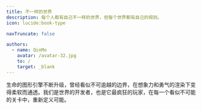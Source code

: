 ```yaml
---
title: 不一样的世界
description: 每个人都有自己不一样的世界，但每个世界都有自己的规则。
icon: lucide:book-type

navTruncate: false

authors:
  - name: QinMo
    avatar: /avatar-32.jpg
    to: /
    target: _blank
---
```


<!-- Content of the page -->

生命的图形引擎不断升级，曾经看似不可逾越的边界，在想象力和勇气的渲染下变得柔软而通透。我们是世界的开发者，也是它最疯狂的玩家，在每一个看似不可能的关卡中，重新定义可能。